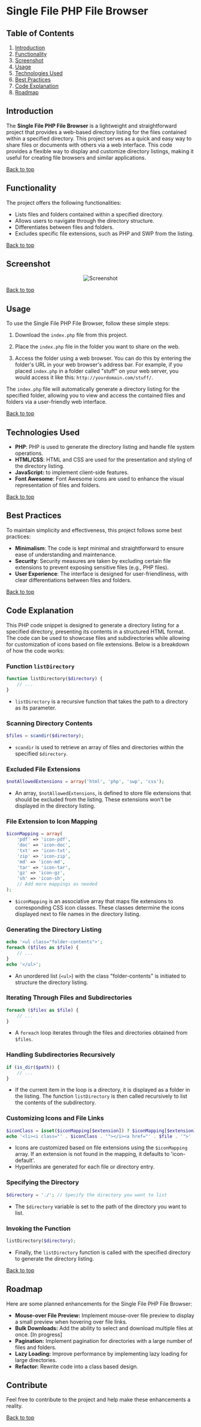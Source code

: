 # Single File PHP File Browser

## Table of Contents
1. [Introduction](#introduction)
2. [Functionality](#functionality)
3. [Screenshot](#screenshot)
4. [Usage](#usage)
5. [Technologies Used](#technologies-used)
6. [Best Practices](#best-practices)
7. [Code Explanation](#code-explanation)
8. [Roadmap](#roadmap)

## Introduction

The **Single File PHP File Browser** is a lightweight and straightforward project that provides a web-based directory listing for the files contained within a specified directory. This project serves as a quick and easy way to share files or documents with others via a web interface. This code provides a flexible way to display and customize directory listings, making it useful for creating file browsers and similar applications.

[Back to top](#table-of-contents)

## Functionality

The project offers the following functionalities:

- Lists files and folders contained within a specified directory.
- Allows users to navigate through the directory structure.
- Differentiates between files and folders.
- Excludes specific file extensions, such as PHP and SWP from the listing.

[Back to top](#table-of-contents)

## Screenshot

<p align="center">
    <img src="screenshot.png" alt="Screenshot">
</p>

[Back to top](#table-of-contents)

## Usage

To use the Single File PHP File Browser, follow these simple steps:

1. Download the `index.php` file from this project.

2. Place the `index.php` file in the folder you want to share on the web.

3. Access the folder using a web browser. You can do this by entering the folder's URL in your web browser's address bar. For example, if you placed `index.php` in a folder called "stuff" on your web server, you would access it like this: `http://yourdomain.com/stuff/`.

The `index.php` file will automatically generate a directory listing for the specified folder, allowing you to view and access the contained files and folders via a user-friendly web interface.

[Back to top](#table-of-contents)

## Technologies Used

- **PHP**: PHP is used to generate the directory listing and handle file system operations.
- **HTML/CSS**: HTML and CSS are used for the presentation and styling of the directory listing.
- **JavaScript:** to implement client-side features.
- **Font Awesome**: Font Awesome icons are used to enhance the visual representation of files and folders.

[Back to top](#table-of-contents)

## Best Practices

To maintain simplicity and effectiveness, this project follows some best practices:

- **Minimalism**: The code is kept minimal and straightforward to ensure ease of understanding and maintenance.
- **Security**: Security measures are taken by excluding certain file extensions to prevent exposing sensitive files (e.g., PHP files).
- **User Experience**: The interface is designed for user-friendliness, with clear differentiations between files and folders.

[Back to top](#table-of-contents)

## Code Explanation

This PHP code snippet is designed to generate a directory listing for a specified directory, presenting its contents in a structured HTML format. The code can be used to showcase files and subdirectories while allowing for customization of icons based on file extensions. Below is a breakdown of how the code works:

### Function `listDirectory`

```php
function listDirectory($directory) {
    // ...
}
```

- `listDirectory` is a recursive function that takes the path to a directory as its parameter.

### Scanning Directory Contents

```php
$files = scandir($directory);
```

- `scandir` is used to retrieve an array of files and directories within the specified `$directory`.

### Excluded File Extensions

```php
$notAllowedExtensions = array('html', 'php', 'swp', 'css');
```

- An array, `$notAllowedExtensions`, is defined to store file extensions that should be excluded from the listing. These extensions won't be displayed in the directory listing.

### File Extension to Icon Mapping

```php
$iconMapping = array(
    'pdf' => 'icon-pdf',
    'doc' => 'icon-doc',
    'txt' => 'icon-txt',
    'zip' => 'icon-zip',
    'md' => 'icon-md',
    'tar' => 'icon-tar',
    'gz' => 'icon-gz',
    'sh' => 'icon-sh',
    // Add more mappings as needed
);
```

- `$iconMapping` is an associative array that maps file extensions to corresponding CSS icon classes. These classes determine the icons displayed next to file names in the directory listing.

### Generating the Directory Listing

```php
echo '<ul class="folder-contents">';
foreach ($files as $file) {
    // ...
}
echo '</ul>';
```

- An unordered list (`<ul>`) with the class "folder-contents" is initiated to structure the directory listing.

### Iterating Through Files and Subdirectories

```php
foreach ($files as $file) {
    // ...
}
```

- A `foreach` loop iterates through the files and directories obtained from `$files`.

### Handling Subdirectories Recursively

```php
if (is_dir($path)) {
    // ...
}
```

- If the current item in the loop is a directory, it is displayed as a folder in the listing. The function `listDirectory` is then called recursively to list the contents of the subdirectory.

### Customizing Icons and File Links

```php
$iconClass = isset($iconMapping[$extension]) ? $iconMapping[$extension] : 'icon-default';
echo '<li><i class="' . $iconClass . '"></i><a href="' . $file . '">' . $file . '</a></li>';
```

- Icons are customized based on file extensions using the `$iconMapping` array. If an extension is not found in the mapping, it defaults to 'icon-default'.
- Hyperlinks are generated for each file or directory entry.

### Specifying the Directory

```php
$directory = './'; // Specify the directory you want to list
```

- The `$directory` variable is set to the path of the directory you want to list.

### Invoking the Function

```php
listDirectory($directory);
```

- Finally, the `listDirectory` function is called with the specified directory to generate the directory listing.

[Back to top](#table-of-contents)

## Roadmap

Here are some planned enhancements for the Single File PHP File Browser:

- **Mouse-over File Preview:** Implement mouse-over file preview to display a small preview when hovering over file links.
- **Bulk Downloads:** Add the ability to select and download multiple files at once. [In progress]
- **Pagination:** Implement pagination for directories with a large number of files and folders.
- **Lazy Loading:** Improve performance by implementing lazy loading for large directories.
- **Refactor:** Rewrite code into a class based design.

## Contribute

Feel free to contribute to the project and help make these enhancements a reality.

[Back to top](#table-of-contents)

